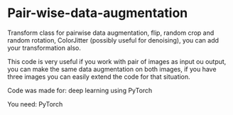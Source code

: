 # Pair-wise-data-augmentation
Transform class for pairwise data augmentation, flip, random crop and random rotation, ColorJitter (possibly useful for denoising), you can add your transformation also.

This code is very useful if you work with pair of images as input ou output, you can make the same data augmentation
on both images, if you have three images you can easily extend the code for that situation. 

Code was made for: deep learning using PyTorch

You need:
PyTorch 

